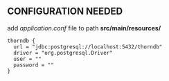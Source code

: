 ## CONFIGURATION NEEDED

add *application.conf* file to path **src/main/resources/**

```
thorndb {
  url = "jdbc:postgresql://localhost:5432/thorndb"
  driver = "org.postgresql.Driver"
  user = ""
  password = ""
}
```